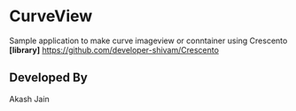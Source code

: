 # CurveView

Sample application to make curve imageview or conntainer using Crescento **[library]** https://github.com/developer-shivam/Crescento

Developed By
--------------------
Akash Jain
